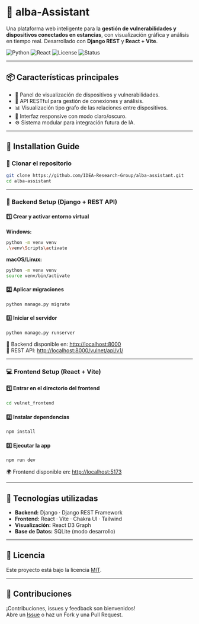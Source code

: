 # 🧠 alba-Assistant

Una plataforma web inteligente para la **gestión de vulnerabilidades y dispositivos conectados en estancias**, con visualización gráfica y análisis en tiempo real. Desarrollado con **Django REST** y **React + Vite**.

![Python](https://img.shields.io/badge/Python-3.10+-blue?logo=python)
![React](https://img.shields.io/badge/React-18+-61dafb?logo=react)
![License](https://img.shields.io/github/license/IDEA-Research-Group/alba-assistant)
![Status](https://img.shields.io/badge/status-en%20desarrollo-yellow)

---

## 📦 Características principales

- 🔎 Panel de visualización de dispositivos y vulnerabilidades.
- 🧠 API RESTful para gestión de conexiones y análisis.
- 📊 Visualización tipo grafo de las relaciones entre dispositivos.
- 🎨 Interfaz responsive con modo claro/oscuro.
- ⚙️ Sistema modular para integración futura de IA.

---

## 🚀 Installation Guide

### 🧱 Clonar el repositorio

```bash
git clone https://github.com/IDEA-Research-Group/alba-assistant.git
cd alba-assistant
```

---

### 🐍 Backend Setup (Django + REST API)

#### 1️⃣ Crear y activar entorno virtual

**Windows:**
```bash
python -m venv venv
.\venv\Scripts\activate
```

**macOS/Linux:**
```bash
python -m venv venv
source venv/bin/activate
```

#### 2️⃣ Aplicar migraciones

```bash
python manage.py migrate
```

#### 3️⃣ Iniciar el servidor

```bash
python manage.py runserver
```

🔗 Backend disponible en: [http://localhost:8000](http://localhost:8000)  
🔌 REST API: [http://localhost:8000/vulnet/api/v1/](http://localhost:8000/vulnet/api/v1/)

---

### 💻 Frontend Setup (React + Vite)

#### 1️⃣ Entrar en el directorio del frontend

```bash
cd vulnet_frontend
```

#### 2️⃣ Instalar dependencias

```bash
npm install
```

#### 3️⃣ Ejecutar la app

```bash
npm run dev
```

🌍 Frontend disponible en: [http://localhost:5173](http://localhost:5173)

---

## 🧪 Tecnologías utilizadas

- **Backend:** Django · Django REST Framework
- **Frontend:** React · Vite · Chakra UI · Tailwind
- **Visualización:** React D3 Graph
- **Base de Datos:** SQLite (modo desarrollo)

---

## 📄 Licencia

Este proyecto está bajo la licencia [MIT](LICENSE).

---

## 🤝 Contribuciones

¡Contribuciones, issues y feedback son bienvenidos!  
Abre un [Issue](https://github.com/IDEA-Research-Group/alba-assistant/issues) o haz un Fork y una Pull Request.

